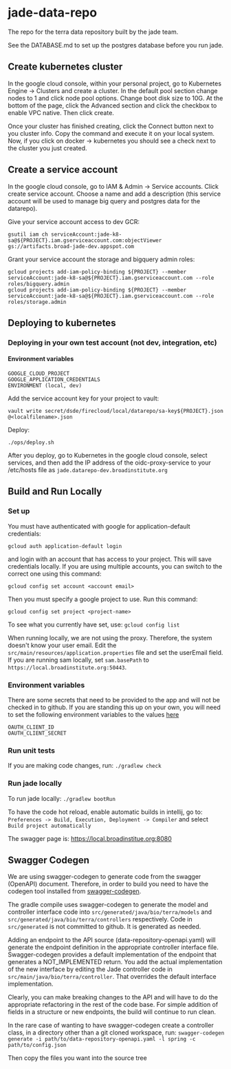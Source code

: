 # jade-data-repo
The repo for the terra data repository built by the jade team.

See the DATABASE.md to set up the postgres database before you run jade.

## Create kubernetes cluster

In the google cloud console, within your personal project, go to Kubernetes Engine -> Clusters and create a cluster. In the default pool section change nodes to 1 and click node pool options. Change boot disk size to 10G. At the bottom of the page, click the Advanced section and click the checkbox to enable VPC native. Then click create.

Once your cluster has finished creating, click the Connect button next to you cluster info. Copy the command and execute it on your local system. Now, if you click on docker -> kubernetes you should see a check next to the cluster you just created.


## Create a service account
In the google cloud console, go to IAM & Admin -> Service accounts. Click create service account. Choose a name and add a description (this service account will be used to manage big query and postgres data for the datarepo).

Give your service account access to dev GCR:

    gsutil iam ch serviceAccount:jade-k8-sa@${PROJECT}.iam.gserviceaccount.com:objectViewer gs://artifacts.broad-jade-dev.appspot.com

Grant your service account the storage and bigquery admin roles:

    gcloud projects add-iam-policy-binding ${PROJECT} --member serviceAccount:jade-k8-sa@${PROJECT}.iam.gserviceaccount.com --role roles/bigquery.admin
    gcloud projects add-iam-policy-binding ${PROJECT} --member serviceAccount:jade-k8-sa@${PROJECT}.iam.gserviceaccount.com --role roles/storage.admin

## Deploying to kubernetes
### Deploying in your own test account (not dev, integration, etc)
#### Environment variables
    GOOGLE_CLOUD_PROJECT
    GOOGLE_APPLICATION_CREDENTIALS
    ENVIRONMENT (local, dev)

Add the service account key for your project to vault:

    vault write secret/dsde/firecloud/local/datarepo/sa-key${PROJECT}.json @<localfilename>.json

Deploy:

    ./ops/deploy.sh

After you deploy, go to Kubernetes in the google cloud console, select services, and then add the IP address of the oidc-proxy-service to your /etc/hosts file as `jade.datarepo-dev.broadinstitute.org`

## Build and Run Locally

### Set up
You must have authenticated with google for application-default credentials:

	gcloud auth application-default login
and login with an account that has access to your project. This will save credentials locally. If you are using multiple accounts, you can switch to the correct one using this command:

    gcloud config set account <account email>

Then you must specify a google project to use. Run this command:


    gcloud config set project <project-name>


To see what you currently have set, use: `gcloud config list`

When running locally, we are not using the proxy. Therefore, the system doesn't know your user email. Edit the `src/main/resources/application.properties` file and set the userEmail field. If you are running sam locally, set `sam.basePath` to `https://local.broadinstitute.org:50443`.

### Environment variables

There are some secrets that need to be provided to the app and will not be checked in
to github. If you are standing this up on your own, you will need to set the following environment variables to the values [here](https://console.cloud.google.com/apis/credentials/oauthclient/970791974390-1581mjhtp2b3jmg4avhor1vabs13b7ur.apps.googleusercontent.com?project=broad-jade-dev&organizationId=548622027621)

    OAUTH_CLIENT_ID
    OAUTH_CLIENT_SECRET

### Run unit tests

If you are making code changes, run:
`./gradlew check`

### Run jade locally

To run jade locally:
`./gradlew bootRun`

To have the code hot reload, enable automatic builds in intellij, go to:
`Preferences -> Build, Execution, Deployment -> Compiler`
and select `Build project automatically`

The swagger page is:
https://local.broadinstitue.org:8080

## Swagger Codegen

We are using swagger-codegen to generate code from the swagger (OpenAPI) document. Therefore, in order to build
you need to have the codegen tool installed from [swagger-codegen](https://swagger.io/docs/open-source-tools/swagger-codegen/).

The gradle compile uses swagger-codegen to generate the model and controller interface code into
`src/generated/java/bio/terra/models` and `src/generated/java/bio/terra/controllers` respectively. Code in
`src/generated` is not committed to github. It is generated as needed.

Adding an endpoint to the API source (data-repository-openapi.yaml) will generate the endpoint definition in the
appropriate controller interface file. Swagger-codegen provides a default implementation of the endpoint that generates
a NOT_IMPLEMENTED return. You add the actual implementation of the new interface by editing the Jade controller code
in `src/main/java/bio/terra/controller`. That overrides the default interface implementation.

Clearly, you can make breaking changes to the API and will have to do the appropriate refactoring in the rest of
the code base. For simple addition of fields in a structure or new endpoints, the build will continue to run clean.

In the rare case of wanting to have swagger-codegen create a controller class,
in a directory other than a git cloned workspace, run:
`swagger-codegen generate -i path/to/data-repository-openapi.yaml -l spring -c path/to/config.json`

Then copy the files you want into the source tree

